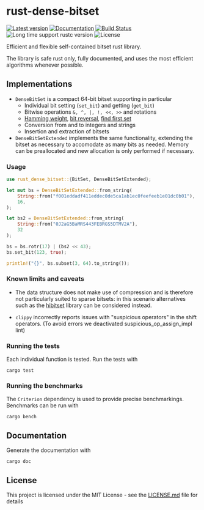 # rust-dense-bitset
[![Latest version](https://img.shields.io/badge/crates.io-0.1.0-blue.svg)](https://crates.io/crates/rust-dense-bitset)
[![Documentation](https://docs.rs/rust-dense-bitset/badge.svg)](https://docs.rs/rust-dense-bitset)
[![Build Status](https://travis-ci.org/ovheurdrive/rust-dense-bitset.svg?branch=master)](https://travis-ci.org/ovheurdrive/rust-dense-bitset)
![Long time support rustc version](https://img.shields.io/badge/rustc-1.31%2B-green.svg)
![License](https://img.shields.io/badge/License-MIT-blue.svg)

Efficient and flexible self-contained bitset rust library. 

The library is safe rust only, fully documented, and uses the most efficient algorithms whenever possible.

## Implementations

* `DenseBitSet` is a compact 64-bit bitset supporting in particular
    * Individual bit setting (`set_bit`) and getting (`get_bit`)
    * Bitwise operations `&, ^, |, !, <<, >>` and rotations
    * [Hamming weight](https://en.wikipedia.org/wiki/Hamming_weight), [bit reversal](https://en.wikipedia.org/wiki/Bit-reversal_permutation), [find first set](https://en.wikipedia.org/wiki/Find_first_set)
    * Conversion from and to integers and strings
    * Insertion and extraction of bitsets
* `DenseBitSetExtended` implements the same functionality, extending the bitset as necessary to accomodate as many bits as needed. Memory can be preallocated and new allocation is only performed if necessary.

### Usage 

```rust
use rust_dense_bitset::{BitSet, DenseBitSetExtended};

let mut bs = DenseBitSetExtended::from_string(
    String::from("f001eddadf411eddec0de5ca1ab1ec0feefeeb1e01dc0b01"),
    16,
);

let bs2 = DenseBitSetExtended::from_string(
    String::from("0J2aG5BaMRS443FEBRGS5DTMV2A"),
    32
);

bs = bs.rotr(17) | (bs2 << 43);
bs.set_bit(123, true);

println!("{}", bs.subset(3, 64).to_string());
```

### Known limits and caveats

- The data structure does not make use of compression and is therefore not particularly suited to sparse bitsets: in this scenario alternatives such as the [hibitset](https://github.com/slide-rs/hibitset) library can be considered instead.

- `clippy` incorrectly reports issues with "suspicious operators" in the shift operators. (To avoid errors we deactivated suspicious_op_assign_impl lint)

### Running the tests

Each individual function is tested. Run the tests with

```
cargo test
```

### Running the benchmarks

The `Criterion` dependency is used to provide precise benchmarkings. Benchmarks can be run with
```
cargo bench
```

## Documentation

Generate the documentation with

```
cargo doc
```

## License

This project is licensed under the MIT License - see the [LICENSE.md](LICENSE.md) file for details
